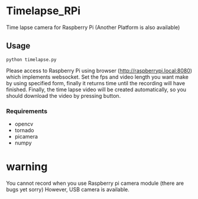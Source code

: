 Timelapse_RPi
=============

Time lapse camera for Raspberry Pi
(Another Platform is also available)


## Usage
`
python timelapse.py
`

Please access to Raspberry Pi using browser (http://raspberrypi.local:8080) which implements websocket.
Set the fps and video length you want make by using specified form, finally it returns time until the recording will have finished.
Finally, the time lapse video will be created automatically, so you should download the video by pressing button.

### Requirements
* opencv
* tornado
* picamera
* numpy

# warning
You cannot record when you use Raspberry pi camera module (there are bugs yet sorry)
However, USB camera is available.